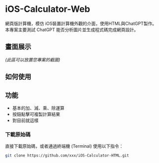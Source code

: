 
# iOS-Calculator-Web

網頁版計算機，模仿 iOS裝置計算機外觀的介面，使用HTML與ChatGPT製作。本專案主要測試 ChatGPT 能否分析圖片並生成程式碼完成網頁設計。

## 畫面展示

*(此區可以放置您專案的截圖)*


## 如何使用

## 功能

-  基本的加、減、乘、除運算
-  按鈕點擊可複製計算結果
-  對目前就這樣

### 下載原始碼

直接下載原始碼，或者通過終端機 (Terminal) 使用以下指令：

```bash
git clone https://github.com/xxx/iOS-Calculator-HTML.git
```
